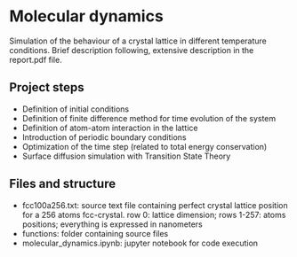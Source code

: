 # Molecular dynamics
Simulation of the behaviour of a crystal lattice in different temperature conditions. Brief description following, extensive description in the report.pdf file.

## Project steps
<ul>
<li>Definition of initial conditions
<li>Definition of finite difference method for time evolution of the system
<li>Definition of atom-atom interaction in the lattice
<li>Introduction of periodic boundary conditions
<li>Optimization of the time step (related to total energy conservation)
<li>Surface diffusion simulation with Transition State Theory
</ul>

## Files and structure
<ul>
<li>fcc100a256.txt: source text file containing perfect crystal lattice position for a 256 atoms fcc-crystal. row 0: lattice dimension; rows 1-257: atoms positions; everything is expressed in nanometers
<li>functions: folder containing source files
<li>molecular_dynamics.ipynb: jupyter notebook for code execution
</ul>
